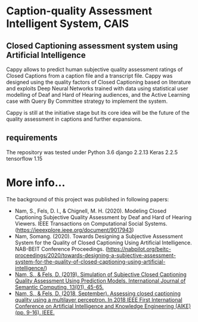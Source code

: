 # Caption-quality Assessment Intelligent System, CAIS
## Closed Captioning assessment system using Artificial Intelligence ##
Cappy allows to predict human subjective quality assessment ratings of Closed Captions from a caption file and a transcript file. 
Cappy was designed using the quality factors of Closed Captioning based on literature and exploits Deep Neural Networks trained with data using statistical user modelling of Deaf and Hard of Hearing audiences, and the Active Learning case with Query By Committee strategy to implement the system.

Cappy is still at the initiative stage but its core idea will be the future of the quality assessment in captions and further expansions.

## requirements
The repository was tested under Python 3.6
django 2.2.13
Keras 2.2.5
tensorflow 1.15


# More info...
The background of this project was published in following papers:
- Nam, S., Fels, D. I., & Chignell, M. H. (2020). Modeling Closed Captioning Subjective Quality Assessment by Deaf and Hard of Hearing Viewers. IEEE Transactions on Computational Social Systems. (https://ieeexplore.ieee.org/document/9017943)
- Nam, Somang. (2020). Towards Designing a Subjective Assessment System for the Quality of Closed Captioning Using Artificial Intelligence. NAB-BEIT Conference Proceedings. (https://nabpilot.org/beitc-proceedings/2020/towards-designing-a-subjective-assessment-system-for-the-quality-of-closed-captioning-using-artificial-intelligence/)
- [Nam, S., & Fels, D. (2019). Simulation of Subjective Closed Captioning Quality Assessment Using Prediction Models. International Journal of Semantic Computing, 13(01), 45-65.](https://doi.org/10.1142/S1793351X19400038)
- [Nam, S., & Fels, D. (2018, September). Assessing closed captioning quality using a multilayer perceptron. In 2018 IEEE First International Conference on Artificial Intelligence and Knowledge Engineering (AIKE) (pp. 9-16). IEEE.](https://ieeexplore.ieee.org/abstract/document/8527442)
